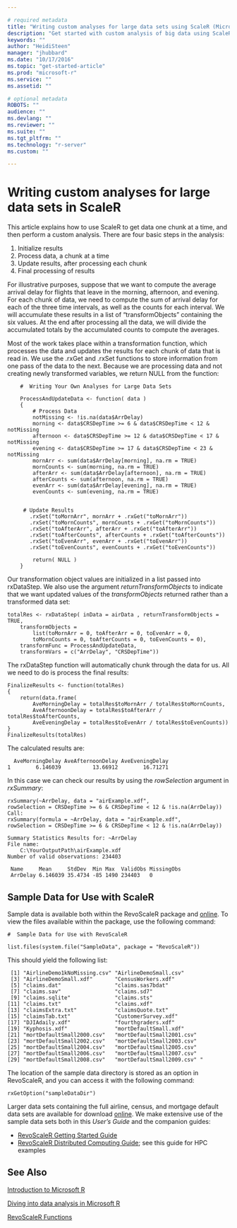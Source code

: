 ```yaml
---

# required metadata
title: "Writing custom analyses for large data sets using ScaleR (Microsoft R)"
description: "Get started with custom analysis of big data using ScaleR functions in Microsoft R."
keywords: ""
author: "HeidiSteen"
manager: "jhubbard"
ms.date: "10/17/2016"
ms.topic: "get-started-article"
ms.prod: "microsoft-r"
ms.service: ""
ms.assetid: ""

# optional metadata
ROBOTS: ""
audience: ""
ms.devlang: ""
ms.reviewer: ""
ms.suite: ""
ms.tgt_pltfrm: ""
ms.technology: "r-server"
ms.custom: ""

---
```


# Writing custom analyses for large data sets in ScaleR

This article explains how to use ScaleR to get data one chunk at a time, and then perform a custom analysis. There are four basic steps in the analysis:

1.  Initialize results
2.  Process data, a chunk at a time
3.  Update results, after processing each chunk
4.  Final processing of results

For illustrative purposes, suppose that we want to compute the average arrival delay for flights that leave in the morning, afternoon, and evening. For each chunk of data, we need to compute the sum of arrival delay for each of the three time intervals, as well as the counts for each interval. We will accumulate these results in a list of “transformObjects” containing the six values. At the end after processing all the data, we will divide the accumulated totals by the accumulated counts to compute the averages.

Most of the work takes place within a transformation function, which processes the data and updates the results for each chunk of data that is read in. We use the .rxGet and .rxSet functions to store information from one pass of the data to the next. Because we are processing data and not creating newly transformed variables, we return NULL from the function:

		#  Writing Your Own Analyses for Large Data Sets

		ProcessAndUpdateData <- function( data )
		{
		    # Process Data
		    notMissing <- !is.na(data$ArrDelay)
		    morning <- data$CRSDepTime >= 6 & data$CRSDepTime < 12 & notMissing
		    afternoon <- data$CRSDepTime >= 12 & data$CRSDepTime < 17 & notMissing
		    evening <- data$CRSDepTime >= 17 & data$CRSDepTime < 23 & notMissing
		    mornArr <- sum(data$ArrDelay[morning], na.rm = TRUE)      
		    mornCounts <- sum(morning, na.rm = TRUE)
		    afterArr <- sum(data$ArrDelay[afternoon], na.rm = TRUE)
		    afterCounts <- sum(afternoon, na.rm = TRUE)
		    evenArr <- sum(data$ArrDelay[evening], na.rm = TRUE)
		    evenCounts <- sum(evening, na.rm = TRUE)


		 # Update Results
		   .rxSet("toMornArr", mornArr + .rxGet("toMornArr"))
		   .rxSet("toMornCounts", mornCounts + .rxGet("toMornCounts"))
		   .rxSet("toAfterArr", afterArr + .rxGet("toAfterArr"))
		   .rxSet("toAfterCounts", afterCounts + .rxGet("toAfterCounts"))
		   .rxSet("toEvenArr", evenArr + .rxGet("toEvenArr"))
		   .rxSet("toEvenCounts", evenCounts + .rxGet("toEvenCounts"))

		    return( NULL )
		}


Our transformation object values are initialized in a list passed into rxDataStep. We also use the argument *returnTransformObjects* to indicate that we want updated values of the *transformObjects* returned rather than a transformed data set:

	totalRes <- rxDataStep( inData = airData , returnTransformObjects = TRUE,
	    transformObjects =
	        list(toMornArr = 0, toAfterArr = 0, toEvenArr = 0,
	        toMornCounts = 0, toAfterCounts = 0, toEvenCounts = 0),
	    transformFunc = ProcessAndUpdateData,
	    transformVars = c("ArrDelay", "CRSDepTime"))


The rxDataStep function will automatically chunk through the data for us. All we need to do is process the final results:

	FinalizeResults <- function(totalRes)
	{
	    return(data.frame(
	        AveMorningDelay = totalRes$toMornArr / totalRes$toMornCounts,
	        AveAfternoonDelay = totalRes$toAfterArr / totalRes$toAfterCounts,
	        AveEveningDelay = totalRes$toEvenArr / totalRes$toEvenCounts))
	}
	FinalizeResults(totalRes)


The calculated results are:

	  AveMorningDelay AveAfternoonDelay AveEveningDelay
	1        6.146039          13.66912        16.71271


In this case we can check our results by using the *rowSelection* argument in *rxSummary*:

	rxSummary(~ArrDelay, data = "airExample.xdf",
	rowSelection = CRSDepTime >= 6 & CRSDepTime < 12 & !is.na(ArrDelay))
	Call:
	rxSummary(formula = ~ArrDelay, data = "airExample.xdf",
	rowSelection = CRSDepTime >= 6 & CRSDepTime < 12 & !is.na(ArrDelay))

	Summary Statistics Results for: ~ArrDelay
	File name:
	    C:\YourOutputPath\airExample.xdf
	Number of valid observations: 234403

	 Name     Mean     StdDev  Min Max  ValidObs MissingObs
	 ArrDelay 6.146039 35.4734 -85 1490 234403   0

## Sample Data for Use with ScaleR

Sample data is available both within the RevoScaleR package and [online](http://go.microsoft.com/fwlink/?LinkID=698896&clcid=0x409). To view the files available within the package, use the following command:

	#  Sample Data for Use with RevoScaleR

	list.files(system.file("SampleData", package = "RevoScaleR"))

This should yield the following list:

	 [1] "AirlineDemo1kNoMissing.csv" "AirlineDemoSmall.csv"      
	 [3] "AirlineDemoSmall.xdf"       "CensusWorkers.xdf"         
	 [5] "claims.dat"                 "claims.sas7bdat"           
	 [7] "claims.sav"                 "claims.sd7"                
	 [9] "claims.sqlite"              "claims.sts"                
	[11] "claims.txt"                 "claims.xdf"                
	[13] "claimsExtra.txt"            "claimsQuote.txt"           
	[15] "claimsTab.txt"              "CustomerSurvey.xdf"        
	[17] "DJIAdaily.xdf"              "fourthgraders.xdf"         
	[19] "Kyphosis.xdf"               "mortDefaultSmall.xdf"      
	[21] "mortDefaultSmall2000.csv"   "mortDefaultSmall2001.csv"  
	[23] "mortDefaultSmall2002.csv"   "mortDefaultSmall2003.csv"  
	[25] "mortDefaultSmall2004.csv"   "mortDefaultSmall2005.csv"  
	[27] "mortDefaultSmall2006.csv"   "mortDefaultSmall2007.csv"  
	[29] "mortDefaultSmall2008.csv"   "mortDefaultSmall2009.csv" "


The location of the sample data directory is stored as an option in RevoScaleR, and you can access it with the following command:

	rxGetOption("sampleDataDir")

Larger data sets containing the full airline, census, and mortgage default data sets are available for download [online](http://go.microsoft.com/fwlink/?LinkID=698896&clcid=0x409). We make extensive use of the sample data sets both in this *User’s Guide* and the companion guides:
- [RevoScaleR Getting Started Guide](scaler-getting-started.md)
- [RevoScaleR Distributed Computing Guide](scaler-distributed-computing.md); see this guide for HPC examples

## See Also

[Introduction to Microsoft R](microsoft-r-getting-started.md)

[Diving into data analysis in Microsoft R](data-analysis-in-microsoft-r.md)

[RevoScaleR Functions](/scaler/scaler.md)
